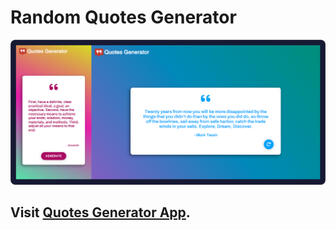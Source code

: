 # Random Quotes Generator

![Portafolio terminado](./screencaptures.png)

## Visit [Quotes Generator App](https://camilogutierrezandomquotesgenerator.netlify.app).
